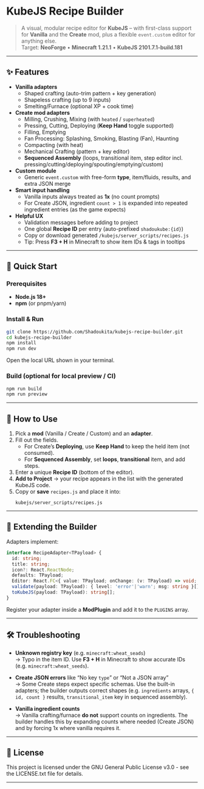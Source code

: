 # KubeJS Recipe Builder

> A visual, modular recipe editor for **KubeJS** – with first-class support for **Vanilla** and the **Create** mod, plus a flexible `event.custom` editor for anything else.  
> Target: **NeoForge** • **Minecraft 1.21.1** • **KubeJS 2101.7.1-build.181**

---

## ✨ Features

- **Vanilla adapters**
  - Shaped crafting (auto-trim pattern + key generation)
  - Shapeless crafting (up to 9 inputs)
  - Smelting/Furnace (optional XP + cook time)
- **Create mod adapters**
  - Milling, Crushing, Mixing (with `heated` / `superheated`)
  - Pressing, Cutting, Deploying (**Keep Hand** toggle supported)
  - Filling, Emptying
  - Fan Processing: Splashing, Smoking, Blasting (Fan), Haunting
  - Compacting (with heat)
  - Mechanical Crafting (pattern + key editor)
  - **Sequenced Assembly** (loops, transitional item, step editor incl. pressing/cutting/deploying/spouting/emptying/custom)
- **Custom module**
  - Generic `event.custom` with free-form **type**, item/fluids, results, and extra JSON merge
- **Smart input handling**
  - Vanilla inputs always treated as **1x** (no count prompts)
  - For Create JSON, ingredient `count > 1` is expanded into repeated ingredient entries (as the game expects)
- **Helpful UX**
  - Validation messages before adding to project
  - One global **Recipe ID** per entry (auto-prefixed `shadoukube:{id}`)
  - Copy or download generated `/kubejs/server_scripts/recipes.js`
  - Tip: Press **F3 + H** in Minecraft to show item IDs & tags in tooltips

---

## 🚀 Quick Start

### Prerequisites
- **Node.js 18+**
- **npm** (or pnpm/yarn)

### Install & Run
```bash
git clone https://github.com/Shadoukita/kubejs-recipe-builder.git
cd kubejs-recipe-builder
npm install
npm run dev
```
Open the local URL shown in your terminal.

### Build (optional for local preview / CI)
```bash
npm run build
npm run preview
```

---

## 🧭 How to Use

1. Pick a **mod** (Vanilla / Create / Custom) and an **adapter**.
2. Fill out the fields.  
   - For Create’s **Deploying**, use **Keep Hand** to keep the held item (not consumed).  
   - For **Sequenced Assembly**, set **loops**, **transitional** item, and add steps.
3. Enter a unique **Recipe ID** (bottom of the editor).
4. **Add to Project** → your recipe appears in the list with the generated KubeJS code.
5. Copy or **save** `recipes.js` and place it into:
   ```
   kubejs/server_scripts/recipes.js
   ```


---

## 🧩 Extending the Builder

Adapters implement:

```ts
interface RecipeAdapter<TPayload> {
  id: string;
  title: string;
  icon?: React.ReactNode;
  defaults: TPayload;
  Editor: React.FC<{ value: TPayload; onChange: (v: TPayload) => void; itemPalette: string[] }>;
  validate(payload: TPayload): { level: 'error'|'warn'; msg: string }[];
  toKubeJS(payload: TPayload): string[];
}
```

Register your adapter inside a **ModPlugin** and add it to the `PLUGINS` array.

---

## 🛠️ Troubleshooting

- **Unknown registry key** (e.g. `minecraft:wheat_seads`)  
  → Typo in the item ID. Use **F3 + H** in Minecraft to show accurate IDs (e.g. `minecraft:wheat_seeds`).

- **Create JSON errors** like “No key `type`” or “Not a JSON array”  
  → Some Create steps expect specific schemas. Use the built-in adapters; the builder outputs correct shapes (e.g. `ingredients` arrays, `{ id, count }` results, `transitional_item` key in sequenced assembly).

- **Vanilla ingredient counts**  
  → Vanilla crafting/furnace **do not** support counts on ingredients. The builder handles this by expanding counts where needed (Create JSON) and by forcing 1x where vanilla requires it.

---

## 📄 License

This project is licensed under the GNU General Public License v3.0 - see the LICENSE.txt file for details.

---


